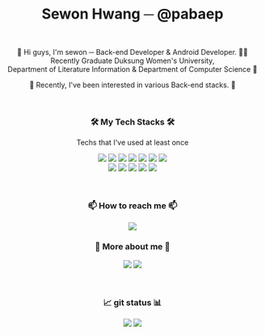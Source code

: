 <h1 align="center">Sewon Hwang ─ @pabaep</h3>

<br>

<p align="center">
  👋 Hi guys, I'm sewon ─ Back-end Developer & Android Developer. 👩‍💻 <br>
  Recently Graduate Duksung Women's University,<br>
  Department of Literature Information & Department of Computer Science 🏫</p>

<p align="center">🌱 Recently, I've been interested in various Back-end stacks. 🌱</p>   

<br>

<h3 align="center">🛠 My Tech Stacks 🛠</h3>
<p align="center">Techs that I've used at least once</p>
<p align="center">
  <img src="https://img.shields.io/badge/Java-007396?style=flat-square&logo=Java&logoColor=white"/>&nbsp<img src="https://img.shields.io/badge/Kotlin-0095D5?style=flat-square&logo=Kotlin&logoColor=white"/>&nbsp<img src="https://img.shields.io/badge/Android-3DDC84?style=flat-square&logo=Android&logoColor=white"/>&nbsp<img src="https://img.shields.io/badge/Firebase-FFCA28?style=flat-square&logo=Firebase&logoColor=white"/>&nbsp<img src="https://img.shields.io/badge/MySQL-4479A1?style=flat-square&logo=MySQL&logoColor=white"/>&nbsp<img src="https://img.shields.io/badge/HTML-E34F26?style=flat-square&logo=HTML5&logoColor=white"/>&nbsp<img src="https://img.shields.io/badge/CSS-1572B6?style=flat-square&logo=CSS3&logoColor=white"/><br>
  <img src="https://img.shields.io/badge/Node.js-339933?style=flat-square&logo=Node.js&logoColor=white"/>&nbsp<img src="https://img.shields.io/badge/Python-3766AB?style=flat-square&logo=Python&logoColor=white"/>&nbsp<img src="https://img.shields.io/badge/JavaScript-F7DF1E?style=flat-square&logo=JavaScript&logoColor=white"/>&nbsp<img src="https://img.shields.io/badge/Oracle Cloud-F80000?style=flat-square&logo=Oracle&logoColor=white"/>&nbsp<img src="https://img.shields.io/badge/Google Cloud-4285F4?style=flat-square&logo=Google Cloud&logoColor=white"/>  
</p>
<br>

<h3 align="center">📫 How to reach me 📫</h3>
<p align="center">
  <a href="mailto:sewon225@gmail.com"><img src="https://img.shields.io/badge/Gmail-EA4335?style=flat-square&logo=Gmail&logoColor=white"/></a>
</p>

<h3 align="center">📄 More about me 📄</h3>                                                                         <p align="center">
  <a href="https://blush-pearl-7a4.notion.site/Hi-there-I-m-Sewon-Hwang-25de51f54fb04fb5bc3121033cc26139"><img src="https://img.shields.io/badge/Notion-000000?style=flat-square&logo=Notion&logoColor=white"/></a>
  <a href="https://paabaep.tistory.com/"><img src="https://img.shields.io/badge/Tech Blog-9B9B9B?style=flat-square&logo=GitHub&logoColor=white"/></a>
</p>    

<br>

<h3 align="center">📈 git status 📊</h3>
<p align="center">
  <img src="https://github-readme-stats.vercel.app/api?username=pabaep&layout=compact&show_icons=true&theme=vue&hide_border=true" />
  <img src="https://github-readme-stats.vercel.app/api/top-langs/?username=pabaep&layout=compact&theme=vue&hide_border=true" />
</p>
